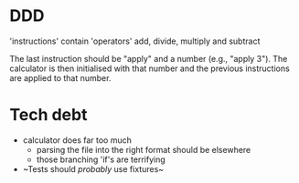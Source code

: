 # DDD
'instructions' contain 'operators'
    add, divide, multiply and subtract

The last instruction should be "apply" and a number (e.g., "apply 3"). The calculator is then initialised with that number and the previous instructions are applied to that number.

# Tech debt
- calculator does far too much
    - parsing the file into the right format should be elsewhere
    - those branching 'if's are terrifying
- ~Tests should _probably_ use fixtures~
